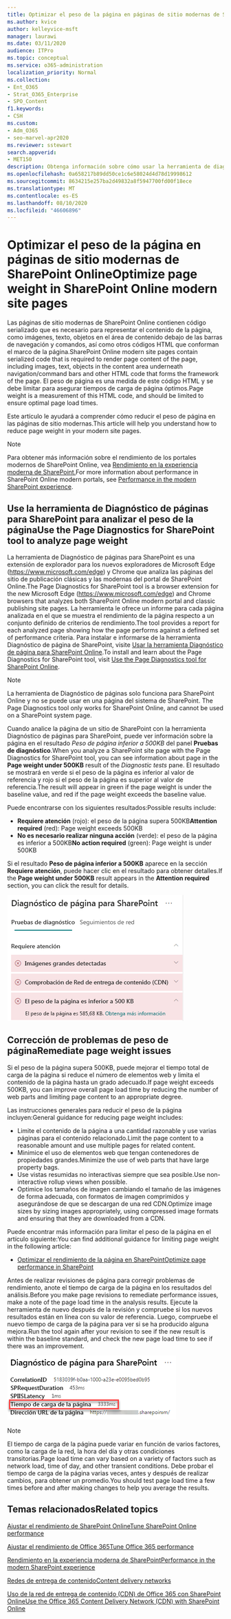 ```yaml
---
title: Optimizar el peso de la página en páginas de sitio modernas de SharePoint Online
ms.author: kvice
author: kelleyvice-msft
manager: laurawi
ms.date: 03/11/2020
audience: ITPro
ms.topic: conceptual
ms.service: o365-administration
localization_priority: Normal
ms.collection:
- Ent_O365
- Strat_O365_Enterprise
- SPO_Content
f1.keywords:
- CSH
ms.custom:
- Adm_O365
- seo-marvel-apr2020
ms.reviewer: sstewart
search.appverid:
- MET150
description: Obtenga información sobre cómo usar la herramienta de diagnóstico de página para optimizar el peso de página en las páginas de sitio modernas de SharePoint Online.
ms.openlocfilehash: 0a658217b89dd50ce1c6e58024d4d78d19998612
ms.sourcegitcommit: 8634215e257ba2d49832a8f5947700fd00f18ece
ms.translationtype: MT
ms.contentlocale: es-ES
ms.lasthandoff: 08/10/2020
ms.locfileid: "46606896"
---
```

# <a name="optimize-page-weight-in-sharepoint-online-modern-site-pages"></a><span data-ttu-id="fda6a-103">Optimizar el peso de la página en páginas de sitio modernas de SharePoint Online</span><span class="sxs-lookup"><span data-stu-id="fda6a-103">Optimize page weight in SharePoint Online modern site pages</span></span>

<span data-ttu-id="fda6a-104">Las páginas de sitio modernas de SharePoint Online contienen código serializado que es necesario para representar el contenido de la página, como imágenes, texto, objetos en el área de contenido debajo de las barras de navegación y comandos, así como otros códigos HTML que conforman el marco de la página.</span><span class="sxs-lookup"><span data-stu-id="fda6a-104">SharePoint Online modern site pages contain serialized code that is required to render page content of the page, including images, text, objects in the content area underneath navigation/command bars and other HTML code that forms the framework of the page.</span></span> <span data-ttu-id="fda6a-105">El peso de página es una medida de este código HTML y se debe limitar para asegurar tiempos de carga de página óptimos.</span><span class="sxs-lookup"><span data-stu-id="fda6a-105">Page weight is a measurement of this HTML code, and should be limited to ensure optimal page load times.</span></span>

<span data-ttu-id="fda6a-106">Este artículo le ayudará a comprender cómo reducir el peso de página en las páginas de sitio modernas.</span><span class="sxs-lookup"><span data-stu-id="fda6a-106">This article will help you understand how to reduce page weight in your modern site pages.</span></span>

>[!NOTE]
><span data-ttu-id="fda6a-107">Para obtener más información sobre el rendimiento de los portales modernos de SharePoint Online, vea [Rendimiento en la experiencia moderna de SharePoint.](https://docs.microsoft.com/sharepoint/modern-experience-performance)</span><span class="sxs-lookup"><span data-stu-id="fda6a-107">For more information about performance in SharePoint Online modern portals, see [Performance in the modern SharePoint experience](https://docs.microsoft.com/sharepoint/modern-experience-performance).</span></span>

## <a name="use-the-page-diagnostics-for-sharepoint-tool-to-analyze-page-weight"></a><span data-ttu-id="fda6a-108">Use la herramienta de Diagnóstico de páginas para SharePoint para analizar el peso de la página</span><span class="sxs-lookup"><span data-stu-id="fda6a-108">Use the Page Diagnostics for SharePoint tool to analyze page weight</span></span>

<span data-ttu-id="fda6a-109">La herramienta de Diagnóstico de páginas para SharePoint es una extensión de explorador para los nuevos exploradores de Microsoft Edge (https://www.microsoft.com/edge) y Chrome que analiza las páginas del sitio de publicación clásicas y las modernas del portal de SharePoint Online.</span><span class="sxs-lookup"><span data-stu-id="fda6a-109">The Page Diagnostics for SharePoint tool is a browser extension for the new Microsoft Edge (https://www.microsoft.com/edge) and Chrome browsers that analyzes both SharePoint Online modern portal and classic publishing site pages.</span></span> <span data-ttu-id="fda6a-110">La herramienta le ofrece un informe para cada página analizada en el que se muestra el rendimiento de la página respecto a un conjunto definido de criterios de rendimiento.</span><span class="sxs-lookup"><span data-stu-id="fda6a-110">The tool provides a report for each analyzed page showing how the page performs against a defined set of performance criteria.</span></span> <span data-ttu-id="fda6a-111">Para instalar e informarse de la herramienta Diagnóstico de página de SharePoint, visite [Usar la herramienta Diagnóstico de página para SharePoint Online](page-diagnostics-for-spo.md).</span><span class="sxs-lookup"><span data-stu-id="fda6a-111">To install and learn about the Page Diagnostics for SharePoint tool, visit [Use the Page Diagnostics tool for SharePoint Online](page-diagnostics-for-spo.md).</span></span>

>[!NOTE]
><span data-ttu-id="fda6a-112">La herramienta de Diagnóstico de páginas solo funciona para SharePoint Online y no se puede usar en una página del sistema de SharePoint. </span><span class="sxs-lookup"><span data-stu-id="fda6a-112">The Page Diagnostics tool only works for SharePoint Online, and cannot be used on a SharePoint system page.</span></span>

<span data-ttu-id="fda6a-113">Cuando analice la página de un sitio de SharePoint con la herramienta Diagnóstico de páginas para SharePoint, puede ver información sobre la página en el resultado _Peso de página inferior a 500KB_ del panel **Pruebas de diagnóstico**.</span><span class="sxs-lookup"><span data-stu-id="fda6a-113">When you analyze a SharePoint site page with the Page Diagnostics for SharePoint tool, you can see information about page in the **Page weight under 500KB** result of the _Diagnostic tests_ pane.</span></span> <span data-ttu-id="fda6a-114">El resultado se mostrará en verde si el peso de la página es inferior al valor de referencia y rojo si el peso de la página es superior al valor de referencia.</span><span class="sxs-lookup"><span data-stu-id="fda6a-114">The result will appear in green if the page weight is under the baseline value, and red if the page weight exceeds the baseline value.</span></span>

<span data-ttu-id="fda6a-115">Puede encontrarse con los siguientes resultados:</span><span class="sxs-lookup"><span data-stu-id="fda6a-115">Possible results include:</span></span>

- <span data-ttu-id="fda6a-116">**Requiere atención** (rojo): el peso de la página supera 500KB</span><span class="sxs-lookup"><span data-stu-id="fda6a-116">**Attention required** (red): Page weight exceeds 500KB</span></span>
- <span data-ttu-id="fda6a-117">**No es necesario realizar ninguna acción** (verde): el peso de la página es inferior a 500KB</span><span class="sxs-lookup"><span data-stu-id="fda6a-117">**No action required** (green): Page weight is under 500KB</span></span>

<span data-ttu-id="fda6a-118">Si el resultado **Peso de página inferior a 500KB** aparece en la sección **Requiere atención**, puede hacer clic en el resultado para obtener detalles.</span><span class="sxs-lookup"><span data-stu-id="fda6a-118">If the **Page weight under 500KB** result appears in the **Attention required** section, you can click the result for details.</span></span>

![Solicitudes a resultados de SharePoint](media/modern-portal-optimization/pagediag-page-weight.png)

## <a name="remediate-page-weight-issues"></a><span data-ttu-id="fda6a-120">Corrección de problemas de peso de página</span><span class="sxs-lookup"><span data-stu-id="fda6a-120">Remediate page weight issues</span></span>

<span data-ttu-id="fda6a-121">Si el peso de la página supera 500KB, puede mejorar el tiempo total de carga de la página si reduce el número de elementos web y limita el contenido de la página hasta un grado adecuado.</span><span class="sxs-lookup"><span data-stu-id="fda6a-121">If page weight exceeds 500KB, you can improve overall page load time by reducing the number of web parts and limiting page content to an appropriate degree.</span></span>

<span data-ttu-id="fda6a-122">Las instrucciones generales para reducir el peso de la página incluyen:</span><span class="sxs-lookup"><span data-stu-id="fda6a-122">General guidance for reducing page weight includes:</span></span>

- <span data-ttu-id="fda6a-123">Limite el contenido de la página a una cantidad razonable y use varias páginas para el contenido relacionado.</span><span class="sxs-lookup"><span data-stu-id="fda6a-123">Limit the page content to a reasonable amount and use multiple pages for related content.</span></span>
- <span data-ttu-id="fda6a-124">Minimice el uso de elementos web que tengan contenedores de propiedades grandes.</span><span class="sxs-lookup"><span data-stu-id="fda6a-124">Minimize the use of web parts that have large property bags.</span></span>
- <span data-ttu-id="fda6a-125">Use vistas resumidas no interactivas siempre que sea posible.</span><span class="sxs-lookup"><span data-stu-id="fda6a-125">Use non-interactive rollup views when possible.</span></span>
- <span data-ttu-id="fda6a-126">Optimice los tamaños de imagen cambiando el tamaño de las imágenes de forma adecuada, con formatos de imagen comprimidos y asegurándose de que se descargan de una red CDN.</span><span class="sxs-lookup"><span data-stu-id="fda6a-126">Optimize image sizes by sizing images appropriately, using compressed image formats and ensuring that they are downloaded from a CDN.</span></span>

<span data-ttu-id="fda6a-127">Puede encontrar más información para limitar el peso de la página en el artículo siguiente:</span><span class="sxs-lookup"><span data-stu-id="fda6a-127">You can find additional guidance for limiting page weight in the following article:</span></span>

- [<span data-ttu-id="fda6a-128">Optimizar el rendimiento de la página en SharePoint</span><span class="sxs-lookup"><span data-stu-id="fda6a-128">Optimize page performance in SharePoint</span></span>](https://docs.microsoft.com/sharepoint/dev/general-development/optimize-page-performance-in-sharepoint)

<span data-ttu-id="fda6a-129">Antes de realizar revisiones de página para corregir problemas de rendimiento, anote el tiempo de carga de la página en los resultados del análisis.</span><span class="sxs-lookup"><span data-stu-id="fda6a-129">Before you make page revisions to remediate performance issues, make a note of the page load time in the analysis results.</span></span> <span data-ttu-id="fda6a-130">Ejecute la herramienta de nuevo después de la revisión y compruebe si los nuevos resultados están en línea con su valor de referencia. Luego, compruebe el nuevo tiempo de carga de la página para ver si se ha producido alguna mejora.</span><span class="sxs-lookup"><span data-stu-id="fda6a-130">Run the tool again after your revision to see if the new result is within the baseline standard, and check the new page load time to see if there was an improvement.</span></span>

![Resultados de tiempo de carga de la página](media/modern-portal-optimization/pagediag-page-load-time.png)

>[!NOTE]
><span data-ttu-id="fda6a-132">El tiempo de carga de la página puede variar en función de varios factores, como la carga de la red, la hora del día y otras condiciones transitorias.</span><span class="sxs-lookup"><span data-stu-id="fda6a-132">Page load time can vary based on a variety of factors such as network load, time of day, and other transient conditions.</span></span> <span data-ttu-id="fda6a-133">Debe probar el tiempo de carga de la página varias veces, antes y después de realizar cambios, para obtener un promedio.</span><span class="sxs-lookup"><span data-stu-id="fda6a-133">You should test page load time a few times before and after making changes to help you average the results.</span></span>

## <a name="related-topics"></a><span data-ttu-id="fda6a-134">Temas relacionados</span><span class="sxs-lookup"><span data-stu-id="fda6a-134">Related topics</span></span>

[<span data-ttu-id="fda6a-135">Ajustar el rendimiento de SharePoint Online</span><span class="sxs-lookup"><span data-stu-id="fda6a-135">Tune SharePoint Online performance</span></span>](tune-sharepoint-online-performance.md)

[<span data-ttu-id="fda6a-136">Ajustar el rendimiento de Office 365</span><span class="sxs-lookup"><span data-stu-id="fda6a-136">Tune Office 365 performance</span></span>](tune-office-365-performance.md)

[<span data-ttu-id="fda6a-137">Rendimiento en la experiencia moderna de SharePoint</span><span class="sxs-lookup"><span data-stu-id="fda6a-137">Performance in the modern SharePoint experience</span></span>](https://docs.microsoft.com/sharepoint/modern-experience-performance)

[<span data-ttu-id="fda6a-138">Redes de entrega de contenido</span><span class="sxs-lookup"><span data-stu-id="fda6a-138">Content delivery networks</span></span>](content-delivery-networks.md)

[<span data-ttu-id="fda6a-139">Uso de la red de entrega de contenido (CDN) de Office 365 con SharePoint Online</span><span class="sxs-lookup"><span data-stu-id="fda6a-139">Use the Office 365 Content Delivery Network (CDN) with SharePoint Online</span></span>](use-office-365-cdn-with-spo.md)
